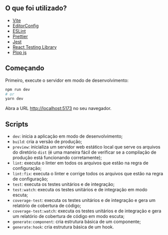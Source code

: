 
## O que foi utilizado?

- [Vite](https://vitejs.dev)
- [EditorConfig](https://editorconfig.org)
- [ESLint](https://eslint.org)
- [Prettier](https://prettier.io)
- [Jest](https://jestjs.io)
- [React Testing Library](https://testing-library.com/docs/react-testing-library/intro)
- [Plop js](https://plopjs.com)

## Começando

Primeiro, execute o servidor em modo de desenvolvimento:

```bash
npm run dev
# or
yarn dev
```

Abra a URL [http://localhost:5173](http://localhost:5173) no seu navegador.

## Scripts

- `dev`: inicia a aplicação em modo de desenvolvimento;
- `build`: cria a versão de produção;
- `preview`: inicializa um servidor web estático local que serve os arquivos do diretório `dist` (é uma maneira fácil de verificar se a compilação de produção está funcionando corretamente);
- `lint`: executa o linter em todos os arquivos que estão na regra de configuração;
- `lint:fix`: executa o linter e corrige todos os arquivos que estão na regra de configuração;
- `test`: executa os testes unitários e de integração;
- `test:watch`: executa os testes unitários e de integração em modo escuta;
- `coverage-test`: executa os testes unitários e de integração e gera um relatório de cobertura de código;
- `coverage-test:watch`: executa os testes unitários e de integração e gera um relatório de cobertura de código em modo escuta;
- `generate:component`: cria estrutura básica de um componente;
- `generate:hook`: cria estrutura básica de um hook.

